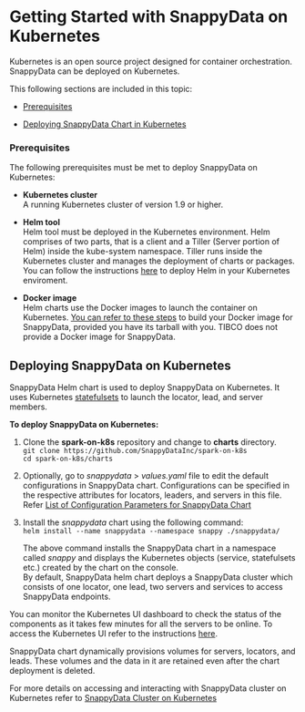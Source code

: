 # Getting Started with SnappyData on Kubernetes
Kubernetes is an open source project designed for container orchestration. SnappyData can be deployed on Kubernetes.

This following sections are included in this topic:

*	[Prerequisites](#prerequisites)

*	[Deploying SnappyData Chart in Kubernetes](#deploykubernetes)


<a id= prerequisites> </a>
### Prerequisites

The following prerequisites must be met to deploy SnappyData on Kubernetes:

*	**Kubernetes cluster**</br> A running Kubernetes cluster of version 1.9 or higher.

*	**Helm tool**</br> Helm tool must be deployed in the Kubernetes environment. Helm comprises of two parts, that is a client and a Tiller (Server portion of Helm) inside the kube-system namespace. Tiller runs inside the Kubernetes cluster and manages the deployment of charts or packages. You can follow the instructions [here](https://docs.pivotal.io/runtimes/pks/1-1/configure-tiller-helm.html) to deploy Helm in your Kubernetes enviroment.
*	**Docker image**</br> Helm charts use the Docker images to launch the container on Kubernetes. [You can refer to these steps](quickstart/getting_started_with_docker_image.md#build-your-docker) to build your Docker image for SnappyData, provided you have its tarball with you. TIBCO does not provide a Docker image for SnappyData.


<a id= deploykubernetes> </a>
## Deploying SnappyData on Kubernetes 

SnappyData Helm chart is used to deploy SnappyData on Kubernetes.  It uses Kubernetes [statefulsets](https://kubernetes.io/docs/concepts/workloads/controllers/statefulset/) to launch the locator, lead, and server members. 

**To deploy SnappyData on Kubernetes:**

1.	Clone the **spark-on-k8s** repository and change to **charts** directory.</br>
`git clone https://github.com/SnappyDataInc/spark-on-k8s`</br>
`cd spark-on-k8s/charts`

3.	Optionally, go to *snappydata* > *values.yaml*  file to edit the default configurations in SnappyData chart. Configurations can be specified in the respective attributes for locators, leaders, and servers in this file. Refer [List of Configuration Parameters for SnappyData Chart](../kubernetes.md#chartparameters)

4.	Install the *snappydata* chart using the following command:</br>
`helm install --name snappydata --namespace snappy ./snappydata/`

	The above command installs the SnappyData chart in a namespace called *snappy* and displays the Kubernetes objects (service, statefulsets etc.) created by the chart on the console.</br>
    By default, SnappyData helm chart deploys a SnappyData cluster which consists of one locator, one lead, two servers and services to access SnappyData endpoints.

You can monitor the Kubernetes UI dashboard to check the status of the components as it takes few minutes for all the servers to be online. To access the Kubernetes UI refer to the instructions [here](https://kubernetes.io/docs/tasks/access-application-cluster/web-ui-dashboard/#accessing-the-dashboard-ui). 

SnappyData chart dynamically provisions volumes for servers, locators, and leads. These volumes and the data in it are retained even after the chart deployment is deleted.

For more details on accessing and interacting with SnappyData cluster on Kubernetes refer to [SnappyData Cluster on Kubernetes](../kubernetes.md#interactkubernetes)
